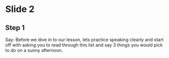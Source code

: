 # Slide 2

## Step 1

Say: Before we dive in to our lesson, lets practice speaking clearly and start off with asking you to read through this list and say 3 things you would pick to do on a sunny afternoon.
